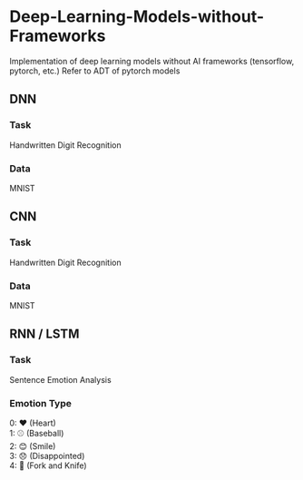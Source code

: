 # Deep-Learning-Models-without-Frameworks

Implementation of deep learning models without AI frameworks (tensorflow, pytorch, etc.)
Refer to ADT of pytorch models

## DNN
### Task
Handwritten Digit Recognition
### Data
MNIST

## CNN
### Task
Handwritten Digit Recognition
### Data
MNIST

## RNN / LSTM
### Task
Sentence Emotion Analysis
### Emotion Type
0: ❤️ (Heart) <br>
1: ⚾ (Baseball)<br>
2: 😊 (Smile)<br>
3: 😞 (Disappointed)<br>
4: 🍴 (Fork and Knife)
